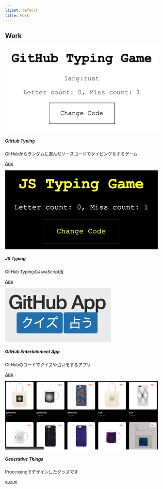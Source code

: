 ```yaml
---
layout: default
title: Work
---
```

## Work

<!-- <img src="img/typing.png" width="200">
* [GitHub Typing](https://calm-chamber-39150.herokuapp.com/) -->

<!-- <img src="img/generative.png" width="200">
* [Generative Things](https://suzuri.jp/hir0ki_0ka) -->

<div class="row">
</div><!-- /.row -->


<div class="row">
  <div class="col-sm-6 col-md-3">
    <div class="card img-thumbnail">
      <img class="card-img-top" src="img/typing.png" alt="画像">
      <div class="card-body px-2 py-3">
        <h5 class="card-title">GitHub Typing</h5>
        <p class="card-text">GitHubからランダムに選んだソースコードでタイピングをするゲーム</p>
        <p class="mb-0"><a href="https://calm-chamber-39150.herokuapp.com/" class="btn btn-primary btn-sm">App</a></p>
      </div><!-- /.card-body -->
    </div><!-- /.card -->
  </div><!-- /.col-sm-6.col-md-3 -->

  <div class="col-sm-6 col-md-3">
    <div class="card img-thumbnail">
      <img class="card-img-top" src="img/JStyping.png" alt="画像">
      <div class="card-body px-2 py-3">
        <h5 class="card-title">JS Typing</h5>
        <p class="card-text">GitHub TypingのJavaScript版</p>
        <p class="mb-0"><a href="https://js-typing.herokuapp.com/" class="btn btn-primary btn-sm">App</a></p>
      </div><!-- /.card-body -->
    </div><!-- /.card -->
  </div><!-- /.col-sm-6.col-md-3 -->

  <div class="col-sm-6 col-md-3">
    <div class="card img-thumbnail">
      <img class="card-img-top" src="img/ghApp.png" alt="画像">
      <div class="card-body px-2 py-3">
        <h5 class="card-title">GitHub Entertainment App</h5>
        <p class="card-text">GitHubのコードでクイズや占いをするアプリ</p>
        <p class="mb-0"><a href="https://gh-app.herokuapp.com/" class="btn btn-primary btn-sm">App</a></p>
      </div><!-- /.card-body -->
    </div><!-- /.card -->
  </div><!-- /.col-sm-6.col-md-3 -->

   <div class="col-sm-6 col-md-3">
    <div class="card img-thumbnail">
      <img class="card-img-top" src="img/generative.png" alt="画像">
      <div class="card-body px-2 py-3">
        <h5 class="card-title">Generative Things</h5>
        <p class="card-text">Processingでデザインしたグッズです</p>
        <p class="mb-0"><a href="https://suzuri.jp/hir0ki_0ka" class="btn btn-primary btn-sm">suzuri</a></p>
      </div><!-- /.card-body -->
    </div><!-- /.card -->
  </div><!-- /.col-sm-6.col-md-3 -->

</div><!-- /.row -->